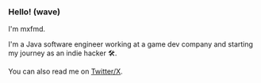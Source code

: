 ### Hello! (wave)

I'm mxfmd.

I'm a Java software engineer working at a game dev company and starting my journey as an indie hacker 🛠️.

You can also read me on [Twitter/X](https://twitter.com/maksymdolia).
